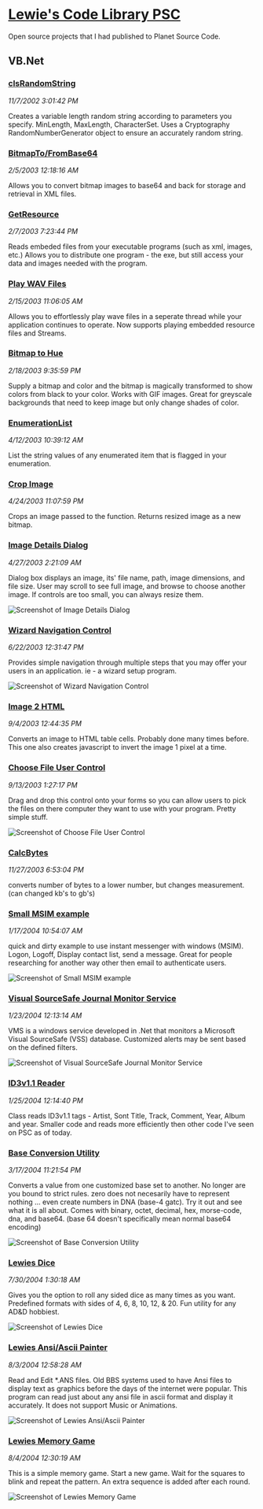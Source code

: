 # [Lewie's Code Library PSC](../README.md)

Open source projects that I had published to Planet Source Code.

## VB.Net

### [clsRandomString](./clsRandomString)

*11/7/2002 3:01:42 PM*

Creates a variable length random string according to parameters you specify. MinLength, MaxLength, CharacterSet. Uses a Cryptography RandomNumberGenerator object to ensure an accurately random string.


### [BitmapTo/FromBase64](./BitmapToFromBase64)

*2/5/2003 12:18:16 AM*

Allows you to convert bitmap images to base64 and back for storage and retrieval in XML files.


### [GetResource](./GetResource)

*2/7/2003 7:23:44 PM*

Reads embeded files from your executable programs (such as xml, images, etc.) Allows you to distribute one program - the exe, but still access your data and images needed with the program.


### [Play WAV Files](./PlayWAVFiles)

*2/15/2003 11:06:05 AM*

Allows you to effortlessly play wave files in a seperate thread while your application continues to operate. Now supports playing embedded resource files and Streams.


### [Bitmap to Hue](./BitmapToHue)

*2/18/2003 9:35:59 PM*

Supply a bitmap and color and the bitmap is magically transformed to show colors from black to your color. Works with GIF images. Great for greyscale backgrounds that need to keep image but only change shades of color.


### [EnumerationList](./EnumerationList)

*4/12/2003 10:39:12 AM*

List the string values of any enumerated item that is flagged in your enumeration.


### [Crop Image](./CropImage)

*4/24/2003 11:07:59 PM*

Crops an image passed to the function. Returns resized image as a new bitmap.


### [Image Details Dialog](./ImageDetailsDialog)

*4/27/2003 2:21:09 AM*

Dialog box displays an image, its' file name, path, image dimensions, and file size. User may scroll to see full image, and browse to choose another image. If controls are too small, you can always resize them.

![Screenshot of Image Details Dialog](ImageDetailsDialog/screenshot.jpg)



### [Wizard Navigation Control](./WizardNavigationControl)

*6/22/2003 12:31:47 PM*

Provides simple navigation through multiple steps that you may offer your users in an application. ie - a wizard setup program.

![Screenshot of Wizard Navigation Control](WizardNavigationControl/screenshot.jpg)



### [Image 2 HTML](./Image2HTML)

*9/4/2003 12:44:35 PM*

Converts an image to HTML table cells. Probably done many times before. This one also creates javascript to invert the image 1 pixel at a time.


### [Choose File User Control](./ChooseFileUserControl)

*9/13/2003 1:27:17 PM*

Drag and drop this control onto your forms so you can allow users to pick the files on there computer they want to use with your program. Pretty simple stuff.

![Screenshot of Choose File User Control](ChooseFileUserControl/screenshot.gif)



### [CalcBytes](./CalcBytes)

*11/27/2003 6:53:04 PM*

converts number of bytes to a lower number, but changes measurement. (can changed kb's to gb's)


### [Small MSIM example](./SmallMsimExample)

*1/17/2004 10:54:07 AM*

quick and dirty example to use instant messenger with windows (MSIM). Logon, Logoff, Display contact list, send a message. Great for people researching for another way other then email to authenticate users.

![Screenshot of Small MSIM example](SmallMsimExample/screenshot.jpg)



### [Visual SourceSafe Journal Monitor Service](./VSSMonitorService)

*1/23/2004 12:13:14 AM*

VMS is a windows service developed in .Net that monitors a Microsoft Visual SourceSafe (VSS) database. Customized alerts may be sent based on the defined filters.

![Screenshot of Visual SourceSafe Journal Monitor Service](VSSMonitorService/screenshot.jpg)



### [ID3v1.1 Reader](./ID3v1.1Reader)

*1/25/2004 12:14:40 PM*

Class reads ID3v1.1 tags - Artist, Sont Title, Track, Comment, Year, Album and year. Smaller code and reads more efficiently then other code I've seen on PSC as of today.


### [Base Conversion Utility](./BaseConversionUtility)

*3/17/2004 11:21:54 PM*

Converts a value from one customized base set to another. No longer are you bound to strict rules. zero does not necesarily have to represent nothing ... even create numbers in DNA (base-4 gatc). Try it out and see what it is all about. Comes with binary, octet, decimal, hex, morse-code, dna, and base64. (base 64 doesn't specifically mean normal base64 encoding)

![Screenshot of Base Conversion Utility](BaseConversionUtility/screenshot.jpg)



### [Lewies Dice](./LewiesDice)

*7/30/2004 1:30:18 AM*

Gives you the option to roll any sided dice as many times as you want. Predefined formats with sides of 4, 6, 8, 10, 12, & 20. Fun utility for any AD&D hobbiest.

![Screenshot of Lewies Dice](LewiesDice/screenshot.gif)



### [Lewies Ansi/Ascii Painter](./AsciiPainter)

*8/3/2004 12:58:28 AM*

Read and Edit *.ANS files.  Old BBS systems used to have Ansi files to display text as graphics before the days of the internet were popular.  This program can read just about any ansi file in ascii format and display it accurately.  It does not support Music or Animations.

![Screenshot of Lewies Ansi/Ascii Painter](AsciiPainter/screenshot.jpg)



### [Lewies Memory Game](./Memory)

*8/4/2004 12:30:19 AM*

This is a simple memory game. Start a new game. Wait for the squares to blink and repeat the pattern. An extra sequence is added after each round.

![Screenshot of Lewies Memory Game](Memory/screenshot.jpg)




